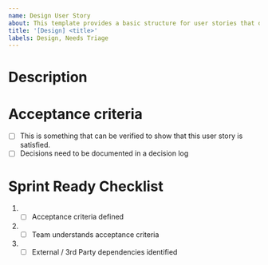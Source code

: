```yaml
---
name: Design User Story
about: This template provides a basic structure for user stories that detail designs.
title: '[Design] <title>'
labels: Design, Needs Triage
---
```


# Description


# Acceptance criteria

- [ ] This is something that can be verified to show that this user story is satisfied.
- [ ] Decisions need to be documented in a decision log

# Sprint Ready Checklist 
1. - [ ] Acceptance criteria defined 
2. - [ ] Team understands acceptance criteria 
3. - [ ] External / 3rd Party dependencies identified